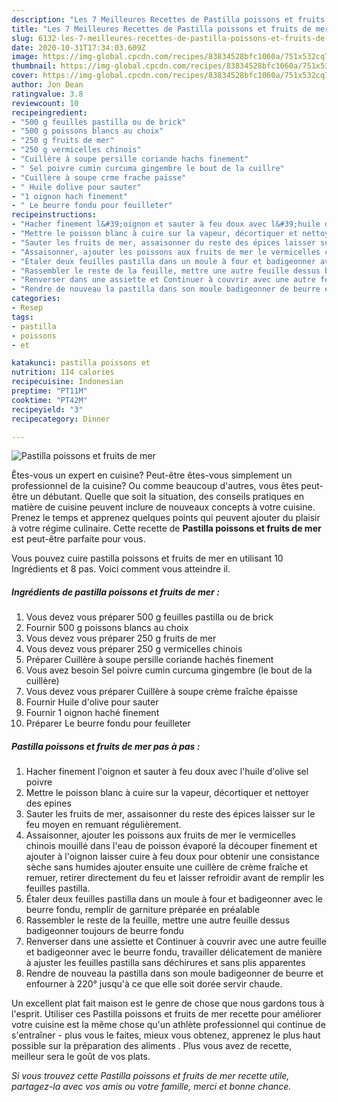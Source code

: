 ```yaml
---
description: "Les 7 Meilleures Recettes de Pastilla poissons et fruits de mer"
title: "Les 7 Meilleures Recettes de Pastilla poissons et fruits de mer"
slug: 6132-les-7-meilleures-recettes-de-pastilla-poissons-et-fruits-de-mer
date: 2020-10-31T17:34:03.609Z
image: https://img-global.cpcdn.com/recipes/83834528bfc1060a/751x532cq70/pastilla-poissons-et-fruits-de-mer-photo-principale-de-la-recette.jpg
thumbnail: https://img-global.cpcdn.com/recipes/83834528bfc1060a/751x532cq70/pastilla-poissons-et-fruits-de-mer-photo-principale-de-la-recette.jpg
cover: https://img-global.cpcdn.com/recipes/83834528bfc1060a/751x532cq70/pastilla-poissons-et-fruits-de-mer-photo-principale-de-la-recette.jpg
author: Jon Dean
ratingvalue: 3.8
reviewcount: 10
recipeingredient:
- "500 g feuilles pastilla ou de brick"
- "500 g poissons blancs au choix"
- "250 g fruits de mer"
- "250 g vermicelles chinois"
- "Cuillère à soupe persille coriande hachs finement"
- " Sel poivre cumin curcuma gingembre le bout de la cuillre"
- "Cuillère à soupe crme frache paisse"
- " Huile dolive pour sauter"
- "1 oignon hach finement"
- " Le beurre fondu pour feuilleter"
recipeinstructions:
- "Hacher finement l&#39;oignon et sauter à feu doux avec l&#39;huile d&#39;olive sel poivre"
- "Mettre le poisson blanc à cuire sur la vapeur, décortiquer et nettoyer des epines"
- "Sauter les fruits de mer, assaisonner du reste des épices laisser sur le feu moyen en remuant régulièrement."
- "Assaisonner, ajouter les poissons aux fruits de mer le vermicelles chinois mouillé dans l&#39;eau de poisson évaporé la découper finement et ajouter à l&#39;oignon laisser cuire à feu doux pour obtenir une consistance sèche sans humides ajouter ensuite une cuillère de crème fraîche et remuer, retirer directement du feu et laisser refroidir avant de remplir les feuilles pastilla."
- "Étaler deux feuilles pastilla dans un moule à four et badigeonner avec le beurre fondu, remplir de garniture préparée en préalable"
- "Rassembler le reste de la feuille, mettre une autre feuille dessus badigeonner toujours de beurre fondu"
- "Renverser dans une assiette et Continuer à couvrir avec une autre feuille et badigeonner avec le beurre fondu, travailler délicatement de manière à ajuster les feuilles pastilla sans déchirures et sans plis apparentes"
- "Rendre de nouveau la pastilla dans son moule badigeonner de beurre et enfourner à 220° jusqu&#39;à ce que elle soit dorée servir chaude."
categories:
- Resep
tags:
- pastilla
- poissons
- et

katakunci: pastilla poissons et 
nutrition: 114 calories
recipecuisine: Indonesian
preptime: "PT11M"
cooktime: "PT42M"
recipeyield: "3"
recipecategory: Dinner

---
```



![Pastilla poissons et fruits de mer](https://img-global.cpcdn.com/recipes/83834528bfc1060a/751x532cq70/pastilla-poissons-et-fruits-de-mer-photo-principale-de-la-recette.jpg)

Êtes-vous un expert en cuisine? Peut-être êtes-vous simplement un professionnel de la cuisine? Ou comme beaucoup d'autres, vous êtes peut-être un débutant. Quelle que soit la situation, des conseils pratiques en matière de cuisine peuvent inclure de nouveaux concepts à votre cuisine. Prenez le temps et apprenez quelques points qui peuvent ajouter du plaisir à votre régime culinaire. Cette recette de <strong> Pastilla poissons et fruits de mer </strong> est peut-être parfaite pour vous.

<!--inarticleads1-->

Vous pouvez cuire pastilla poissons et fruits de mer en utilisant 10 Ingrédients et 8 pas. Voici comment vous atteindre il.

##### Ingrédients de pastilla poissons et fruits de mer :

1. Vous devez vous préparer 500 g feuilles pastilla ou de brick
1. Fournir 500 g poissons blancs au choix
1. Vous devez vous préparer 250 g fruits de mer
1. Vous devez vous préparer 250 g vermicelles chinois
1. Préparer Cuillère à soupe persille coriande hachés finement
1. Vous avez besoin  Sel poivre cumin curcuma gingembre (le bout de la cuillère)
1. Vous devez vous préparer Cuillère à soupe crème fraîche épaisse
1. Fournir  Huile d&#39;olive pour sauter
1. Fournir 1 oignon haché finement
1. Préparer  Le beurre fondu pour feuilleter




<!--inarticleads2-->

##### Pastilla poissons et fruits de mer pas à pas :

1. Hacher finement l&#39;oignon et sauter à feu doux avec l&#39;huile d&#39;olive sel poivre
1. Mettre le poisson blanc à cuire sur la vapeur, décortiquer et nettoyer des epines
1. Sauter les fruits de mer, assaisonner du reste des épices laisser sur le feu moyen en remuant régulièrement.
1. Assaisonner, ajouter les poissons aux fruits de mer le vermicelles chinois mouillé dans l&#39;eau de poisson évaporé la découper finement et ajouter à l&#39;oignon laisser cuire à feu doux pour obtenir une consistance sèche sans humides ajouter ensuite une cuillère de crème fraîche et remuer, retirer directement du feu et laisser refroidir avant de remplir les feuilles pastilla.
1. Étaler deux feuilles pastilla dans un moule à four et badigeonner avec le beurre fondu, remplir de garniture préparée en préalable
1. Rassembler le reste de la feuille, mettre une autre feuille dessus badigeonner toujours de beurre fondu
1. Renverser dans une assiette et Continuer à couvrir avec une autre feuille et badigeonner avec le beurre fondu, travailler délicatement de manière à ajuster les feuilles pastilla sans déchirures et sans plis apparentes
1. Rendre de nouveau la pastilla dans son moule badigeonner de beurre et enfourner à 220° jusqu&#39;à ce que elle soit dorée servir chaude.




<!--inarticleads1-->

<p>
Un excellent plat fait maison est le genre de chose que nous gardons tous à l'esprit. Utiliser ces Pastilla poissons et fruits de mer recette pour améliorer votre cuisine est la même chose qu'un athlète professionnel qui continue de s'entraîner - plus vous le faites, mieux vous obtenez, apprenez le plus haut possible sur la préparation des aliments . Plus vous avez de recette, meilleur sera le goût de vos plats.
</p>

<p>
<i>Si vous trouvez cette Pastilla poissons et fruits de mer recette utile, partagez-la avec vos amis ou votre famille, merci et bonne chance.</i>
</p>
